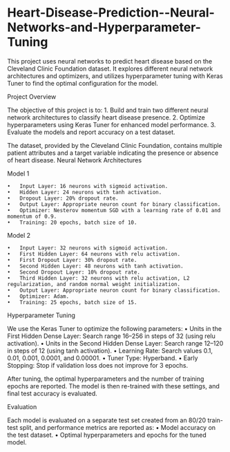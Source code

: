 # Heart-Disease-Prediction--Neural-Networks-and-Hyperparameter-Tuning
This project uses neural networks to predict heart disease based on the Cleveland Clinic Foundation dataset. It explores different neural network architectures and optimizers, and utilizes hyperparameter tuning with Keras Tuner to find the optimal configuration for the model.

Project Overview

The objective of this project is to:
	1.	Build and train two different neural network architectures to classify heart disease presence.
	2.	Optimize hyperparameters using Keras Tuner for enhanced model performance.
	3.	Evaluate the models and report accuracy on a test dataset.

The dataset, provided by the Cleveland Clinic Foundation, contains multiple patient attributes and a target variable indicating the presence or absence of heart disease.
Neural Network Architectures

Model 1

	•	Input Layer: 16 neurons with sigmoid activation.
	•	Hidden Layer: 24 neurons with tanh activation.
	•	Dropout Layer: 20% dropout rate.
	•	Output Layer: Appropriate neuron count for binary classification.
	•	Optimizer: Nesterov momentum SGD with a learning rate of 0.01 and momentum of 0.9.
	•	Training: 20 epochs, batch size of 10.

Model 2

	•	Input Layer: 32 neurons with sigmoid activation.
	•	First Hidden Layer: 64 neurons with relu activation.
	•	First Dropout Layer: 30% dropout rate.
	•	Second Hidden Layer: 48 neurons with tanh activation.
	•	Second Dropout Layer: 10% dropout rate.
	•	Third Hidden Layer: 32 neurons with relu activation, L2 regularization, and random normal weight initialization.
	•	Output Layer: Appropriate neuron count for binary classification.
	•	Optimizer: Adam.
	•	Training: 25 epochs, batch size of 15.

Hyperparameter Tuning

We use the Keras Tuner to optimize the following parameters:
	•	Units in the First Hidden Dense Layer: Search range 16–256 in steps of 32 (using relu activation).
	•	Units in the Second Hidden Dense Layer: Search range 12–120 in steps of 12 (using tanh activation).
	•	Learning Rate: Search values 0.1, 0.01, 0.001, 0.0001, and 0.00001.
	•	Tuner Type: Hyperband.
	•	Early Stopping: Stop if validation loss does not improve for 3 epochs.

After tuning, the optimal hyperparameters and the number of training epochs are reported. The model is then re-trained with these settings, and final test accuracy is evaluated.

Evaluation

Each model is evaluated on a separate test set created from an 80/20 train-test split, and performance metrics are reported as:
	•	Model accuracy on the test dataset.
	•	Optimal hyperparameters and epochs for the tuned model.
